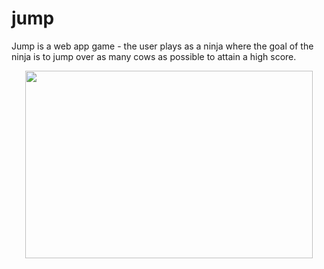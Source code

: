# jump

Jump is a web app game - the user plays as a ninja where the goal of the ninja is to jump over as many cows as possible to attain a high score.

<p align="center">
  <img width="460" height="300" src=![Screenshot 2024-05-01 at 12 23 50 PM](https://github.com/bensadel/jump/assets/95494769/7e3b2e77-096d-4dfc-83d1-f51ccbadc212)>
</p>

